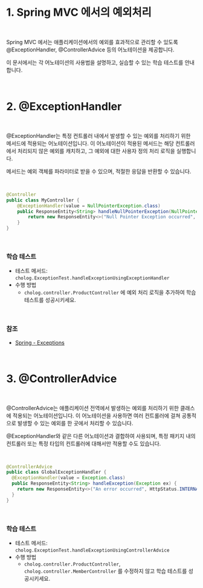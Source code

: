 # 1. Spring MVC 에서의 예외처리

<br>

Spring MVC 에서는 애플리케이션에서의 예외를 효과적으로 관리할 수 있도록 @ExceptionHandler, @ControllerAdvice 등의 어노테이션을 제공합니다.

이 문서에서는 각 어노테이션의 사용법을 설명하고, 실습할 수 있는 학습 테스트를 안내합니다.

<br>

# 2. @ExceptionHandler
<br>

@ExceptionHandler는 특정 컨트롤러 내에서 발생할 수 있는 예외를 처리하기 위한 메서드에 적용되는 어노테이션입니다. 
이 어노테이션이 적용된 메서드는 해당 컨트롤러에서 처리되지 않은 예외를 캐치하고, 그 예외에 대한 사용자 정의 처리 로직을 실행합니다. 

메서드는 예외 객체를 파라미터로 받을 수 있으며, 적절한 응답을 반환할 수 있습니다.

<br>

```java
@Controller
public class MyController {
    @ExceptionHandler(value = NullPointerException.class)
    public ResponseEntity<String> handleNullPointerException(NullPointerException ex) {
        return new ResponseEntity<>("Null Pointer Exception occurred", HttpStatus.INTERNAL_SERVER_ERROR);
    }
}
```

<br>

### 학습 테스트
- 테스트 메서드: `cholog.ExceptionTest.handleExceptionUsingExceptionHandler`
- 수행 방법
  - `cholog.controller.ProductController` 에 예외 처리 로직을 추가하여 학습 테스트를 성공시키세요.

<br>

### 참조
- [Spring - Exceptions](https://docs.spring.io/spring-framework/reference/web/webmvc/mvc-controller/ann-exceptionhandler.html)

<br>

# 3. @ControllerAdvice

<br>

@ControllerAdvice는 애플리케이션 전역에서 발생하는 예외를 처리하기 위한 클래스에 적용되는 어노테이션입니다. 
이 어노테이션을 사용하면 여러 컨트롤러에 걸쳐 공통적으로 발생할 수 있는 예외를 한 곳에서 처리할 수 있습니다. 

@ExceptionHandler와 같은 다른 어노테이션과 결합하여 사용되며, 특정 패키지 내의 컨트롤러 또는 특정 타입의 컨트롤러에 대해서만 적용할 수도 있습니다.

<br>

```java
@ControllerAdvice
public class GlobalExceptionHandler {
  @ExceptionHandler(value = Exception.class)
  public ResponseEntity<String> handleException(Exception ex) {
    return new ResponseEntity<>("An error occurred", HttpStatus.INTERNAL_SERVER_ERROR);
  }
}
```

<br>

### 학습 테스트
- 테스트 메서드: `cholog.ExceptionTest.handleExceptionUsingControllerAdvice`
- 수행 방법
  - `cholog.controller.ProductController`, `cholog.controller.MemberController` 를 수정하지 않고 학습 테스트를 성공시키세요.

<br>
